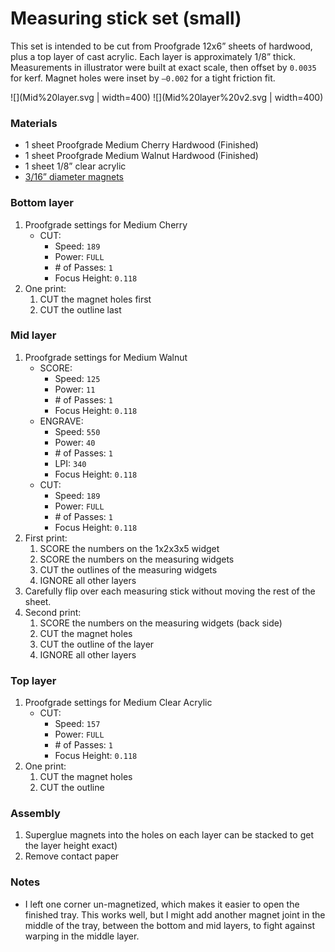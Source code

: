 # Measuring stick set (small)
This set is intended to be cut from Proofgrade 12x6” sheets of hardwood, plus a top layer of cast acrylic. Each layer is approximately 1/8” thick. Measurements in illustrator were built at exact scale, then offset by `0.0035` for kerf. Magnet holes were inset by `–0.002` for a tight friction fit.

![](Mid%20layer.svg  | width=400)
![](Mid%20layer%20v2.svg  | width=400)

### Materials
  * 1 sheet Proofgrade Medium Cherry Hardwood (Finished)
  * 1 sheet Proofgrade Medium Walnut Hardwood (Finished)
  * 1 sheet 1/8” clear acrylic
  *  [3/16” diameter magnets](https://www.kjmagnetics.com/proddetail.asp?prod=D22-N52)


### Bottom layer
  1. Proofgrade settings for Medium Cherry
      * CUT:
        * Speed: `189`
        * Power: `FULL`
        * \# of Passes: `1`
        * Focus Height: `0.118`
  2. One print:
      1. CUT the magnet holes first
      2. CUT the outline last


### Mid layer
  1. Proofgrade settings for Medium Walnut
      * SCORE:
        * Speed: `125`
        * Power: `11`
        * \# of Passes: `1`
        * Focus Height: `0.118`
      * ENGRAVE:
        * Speed: `550`
         * Power: `40`
        * \# of Passes: `1`
        * LPI: `340`
        * Focus Height: `0.118`
      * CUT:
        * Speed: `189`
        * Power: `FULL`
        * \# of Passes: `1`
        * Focus Height: `0.118`
  2. First print:
        1. SCORE the numbers on the 1x2x3x5 widget
        2. SCORE the numbers on the measuring widgets
        3. CUT the outlines of the measuring widgets
        4. IGNORE all other layers
  3. Carefully flip over each measuring stick without moving the rest of the sheet.
  4. Second print:
        1. SCORE the numbers on the measuring widgets (back side)
        2. CUT the magnet holes
        3. CUT the outline of the layer
        4. IGNORE all other layers


### Top layer
  1. Proofgrade settings for Medium Clear Acrylic
      * CUT:
        * Speed: `157`
        * Power: `FULL`
        * \# of Passes: `1`
        * Focus Height: `0.118`
  2. One print:
        1. CUT the magnet holes
        2. CUT the outline


### Assembly
  1. Superglue magnets into the holes on each layer can be stacked to get the layer height exact)
  2. Remove contact paper


### Notes
  * I left one corner un-magnetized, which makes it easier to open the finished tray. This works well, but I might add another magnet joint in the middle of the tray, between the bottom and mid layers, to fight against warping in the middle layer.
